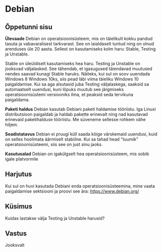 # Debian

## Õppetunni sisu

<b>Ülevaade</b>
Debian on operatsioonisüsteem, mis on täielikult kokku pandud tasuta ja vabavaralisest tarkvarast. See on laialdaselt tuntud ning on olnud arenduses üle 20 aasta. Sellest on kasutamiseks kolm haru: Stable, Testing ja Unstable.

Stable on üleüldiselt kasutamiseks hea haru. Testing ja Unstable on jooksvad väljalasked. See tähendab, et igasugused täiendavad muutused nendes saavad kunagi Stable haruks. Näiteks, kui sul on soov uuendada Windows 8 Windows 10ks, siis pead läbi viima täieliku Windows 10 paigaldamise. Kui sa aga alsutasid juba Testing väljalaskega, saaksid sa automaatselt uuendusi, kuni lõpuks muutub see järgmiseks operatsioonisüstemi versiooniks ilma, et peaksid seda tervikuna paigaldama.

<b>Paketi haldus</b>
Debian kasutab Debiani paketi haldamise tööriistu. Iga Linuxi distributsioon paigaldab ja haldab pakette erinevalt ning nad kasutavad erinevaid paketihalduse tööriistu. Me süveneme sellesse rohkem vähe hiljem.

<b>Seadistatavus</b>
Debian ei pruugi küll saada kõige värskemaid uuendusi, kuid on selles hoolimata äärmiselt stabiilne. Kui sa tahad head "tuumik" operatsioonisüsteemi, siis see on just sinu jaoks.

<b>Kasutusalad</b>
Debian on igakülgselt hea operatsioonisüsteem, mis sobib igale platvormile


## Harjutus
Kui sul on huvi kasutada Debiani enda operatsioonisüsteemina, mine vaata paigaldamise sektsiooni ja proovi see ära: <a href='https://www.debian.org/'>https://www.debian.org/</a>

## Küsimus

Kuidas lastakse välja Testing ja Unstable harusid?

## Vastus

Jooksvalt
